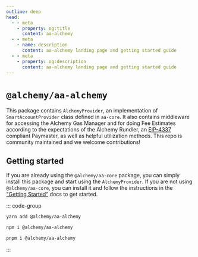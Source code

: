 ```yaml
---
outline: deep
head:
  - - meta
    - property: og:title
      content: aa-alchemy
  - - meta
    - name: description
      content: aa-alchemy landing page and getting started guide
  - - meta
    - property: og:description
      content: aa-alchemy landing page and getting started guide
---
```


# `@alchemy/aa-alchemy`

This package contains `AlchemyProvider`, an implementation of `SmartAccountProvider` class defined in `aa-core`. It also contains middleware for accessing the Alchemy Gas Manager and for doing Fee Estimates according to the expectations of the Alchemy Rundler, an [EIP-4337](https://eips.ethereum.org/EIPS/eip-4337) compliant Paymaster, as well as helpful utilization methods. This repo is community maintained and we welcome contributions!

## Getting started

If you are already using the `@alchemy/aa-core` package, you can simply install this package and start using the `AlchemyProvider`. If you are not using `@alchemy/aa-core`, you can install it and follow the instructions in the ["Getting Started"](/getting-started) docs to get started.

::: code-group

```bash [yarn]
yarn add @alchemy/aa-alchemy
```

```bash [npm]
npm i @alchemy/aa-alchemy
```

```bash [pnpm]
pnpm i @alchemy/aa-alchemy
```

:::
